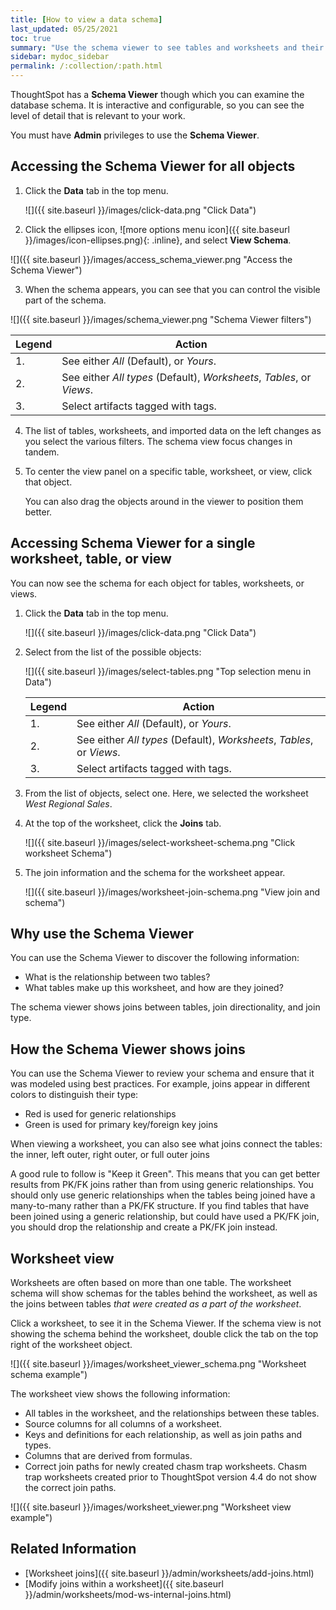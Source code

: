```yaml
---
title: [How to view a data schema]
last_updated: 05/25/2021
toc: true
summary: "Use the schema viewer to see tables and worksheets and their relationships."
sidebar: mydoc_sidebar
permalink: /:collection/:path.html
---
```

ThoughtSpot has a **Schema Viewer** though which you can examine the database schema. It is interactive and configurable, so you can see the level of detail that is relevant to your work.

You must have **Admin** privileges to use the **Schema Viewer**.

## Accessing the Schema Viewer for all objects

1. Click the **Data** tab in the top menu.  

   ![]({{ site.baseurl }}/images/click-data.png "Click Data")

2. Click the ellipses icon,
 ![more options menu icon]({{ site.baseurl }}/images/icon-ellipses.png){: .inline},
and select **View Schema**.

 ![]({{ site.baseurl }}/images/access_schema_viewer.png "Access the Schema
 Viewer")

3. When the schema appears, you can see that you can control the visible part of the schema.

 ![]({{ site.baseurl }}/images/schema_viewer.png "Schema Viewer filters")


   | Legend | Action |
   | --- | --- |
   | 1. | See either _All_ \(Default\), or _Yours_. |
   | 2. | See either _All types_ \(Default\), _Worksheets_, _Tables_, or _Views_. |
   | 3. | Select artifacts tagged with tags. |


4. The list of tables, worksheets, and imported data on the left changes as you select the various filters. The schema view focus changes in tandem.

5. To center the view panel on a specific table, worksheet, or view, click that object.

   You can also drag the objects around in the viewer to position them better.

## Accessing Schema Viewer for a single worksheet, table, or view

You can now see the schema for each object for tables, worksheets, or views.

1. Click the **Data** tab in the top menu.  

   ![]({{ site.baseurl }}/images/click-data.png "Click Data")

2. Select from the list of the possible objects:

   ![]({{ site.baseurl }}/images/select-tables.png "Top selection menu in Data")


   | Legend | Action |
   | --- | --- |
   | 1. | See either _All_ \(Default\), or _Yours_. |
   | 2. | See either _All types_ \(Default\), _Worksheets_, _Tables_, or _Views_. |
   | 3. | Select artifacts tagged with tags. |

3. From the list of objects, select one. Here, we selected the worksheet _West Regional Sales_.

4. At the top of the worksheet, click the **Joins** tab.

   ![]({{ site.baseurl }}/images/select-worksheet-schema.png "Click worksheet Schema")

5. The join information and the schema for the worksheet appear.  

   ![]({{ site.baseurl }}/images/worksheet-join-schema.png "View join and schema")



## Why use the Schema Viewer

You can use the Schema Viewer to discover the following information:

-   What is the relationship between two tables?
-   What tables make up this worksheet, and how are they joined?

The schema viewer shows joins between tables, join directionality, and join type.

<!-- ()
(whether they are Foreign Key to Primary Key, relationship joins, or joins
defined by users through the web interface). Use the **Table** list to find a
specific table or worksheet.-->

## How the Schema Viewer shows joins

You can use the Schema Viewer to review your schema and ensure that it was
modeled using best practices. For example, joins appear in different colors to distinguish their type:

* Red is used for generic relationships
* Green is used for primary key/foreign key joins

When viewing a worksheet, you can also see what joins connect the tables: the inner, left outer, right outer, or full outer joins

A good rule to follow is "Keep it Green". This means that you can get better results from PK/FK joins rather than from using generic relationships. You should only use generic relationships when the tables being joined have a many-to-many rather than a PK/FK structure. If you find tables that have been joined using a generic relationship, but could have used a PK/FK join, you should drop the relationship and create a PK/FK join instead.

## Worksheet view

Worksheets are often based on more than one table. The worksheet schema will
show schemas for the tables behind the worksheet, as well as the joins between
tables _that were created as a part of the worksheet_.

Click a worksheet, to see it in the Schema Viewer. If the schema view is not showing the schema behind the worksheet, double click the tab on the top right of the worksheet object.

![]({{ site.baseurl }}/images/worksheet_viewer_schema.png "Worksheet schema example")


The worksheet view shows the following information:

-   All tables in the worksheet, and the relationships between these tables.
-   Source columns for all columns of a worksheet.
-   Keys and definitions for each relationship, as well as join paths and types.
-   Columns that are derived from formulas.
-   Correct join paths for newly created chasm trap worksheets. Chasm trap worksheets created prior to ThoughtSpot version 4.4 do not show the correct join paths.

 ![]({{ site.baseurl }}/images/worksheet_viewer.png "Worksheet view example")

## Related Information

-   [Worksheet joins]({{ site.baseurl }}/admin/worksheets/add-joins.html)
-   [Modify joins within a worksheet]({{ site.baseurl }}/admin/worksheets/mod-ws-internal-joins.html)
